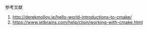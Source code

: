 



参考文献
1. http://derekmolloy.ie/hello-world-introductions-to-cmake/
2. https://www.jetbrains.com/help/clion/working-with-cmake.html

